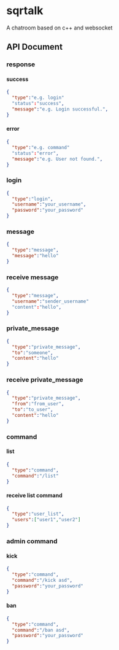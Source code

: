 # sqrtalk
A chatroom based on c++ and websocket
## API Document
### response
#### success
```json
{
  "type":"e.g. login"
  "status":"success",
  "message":"e.g. Login successful.",
}
```
#### error
```json
{
  "type":"e.g. command"
  "status":"error",
  "message":"e.g. User not found.",
}
```
### login
```json
{
  "type":"login",
  "username":"your_username",
  "password":"your_password"
}
```
### message
```json
{
  "type":"message",
  "message":"hello"
}
```
### receive message
```json
{
  "type":"message",
  "username":"sender_username"
  "content":"hello",
}
```
### private_message
```json
{
  "type":"private_message",
  "to":"someone",
  "content":"hello"
}
```
### receive private_message
```json
{
  "type":"private_message",
  "from":"from_user",
  "to":"to_user",
  "content":"hello"
}
```
### command
#### list
```json
{
  "type":"command",
  "command":"/list"
}
```
#### receive list command
```json
{
  "type":"user_list",
  "users":["user1","user2"]
}
```
### admin command
#### kick
```json
{
  "type":"command",
  "command":"/kick asd",
  "password":"your_password"
}
```
#### ban
```json
{
  "type":"command",
  "command":"/ban asd",
  "password":"your_password"
}
```
